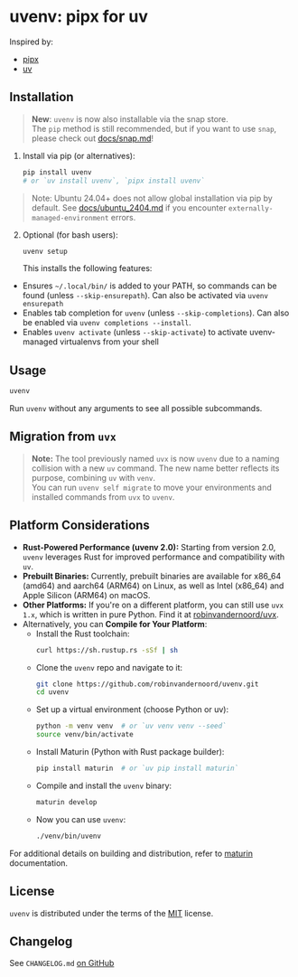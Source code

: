 # uvenv: pipx for uv

Inspired by:

- [pipx](https://github.com/pypa/pipx)
- [uv](https://github.com/astral-sh/uv)

## Installation

> **New**: `uvenv` is now also installable via the snap store.  
> The `pip` method is still recommended, but if you want to use `snap`, please check out [docs/snap.md](./docs/snap.md)!

1. Install via pip (or alternatives):
    ```bash
    pip install uvenv  
   # or `uv install uvenv`, `pipx install uvenv`
    ```

> Note: Ubuntu 24.04+ does not allow global installation via pip by default. 
> See [docs/ubuntu_2404.md](./docs/ubuntu_2404.md) if you encounter `externally-managed-environment` errors.

2. Optional (for bash users):
      ```bash
      uvenv setup
      ```

   This installs the following features:

- Ensures `~/.local/bin/` is added to your PATH, so commands can be found (unless `--skip-ensurepath`). Can also be
  activated via `uvenv ensurepath`
- Enables tab completion for `uvenv` (unless `--skip-completions`). Can also be enabled
  via `uvenv completions --install`.
- Enables `uvenv activate` (unless `--skip-activate`) to activate uvenv-managed virtualenvs from your shell

## Usage

```bash
uvenv
```

Run `uvenv` without any arguments to see all possible subcommands.

## Migration from `uvx`
> **Note:** The tool previously named `uvx` is now `uvenv` due to a naming collision with a new `uv` command. The new name
> better reflects its purpose, combining `uv` with `venv`.  
> You can run `uvenv self migrate` to move your environments and installed commands from `uvx` to `uvenv`.


## Platform Considerations

- **Rust-Powered Performance (uvenv 2.0):** Starting from version 2.0, `uvenv` leverages Rust for improved performance
  and
  compatibility with `uv`.
- **Prebuilt Binaries:** Currently, prebuilt binaries are available for x86_64 (amd64) and aarch64 (ARM64) on Linux, as well as Intel (x86_64) and Apple Silicon (ARM64) on macOS.
- **Other Platforms:** If you're on a different platform, you can still use `uvx 1.x`, which is written in pure
  Python.
  Find it at [robinvandernoord/uvx](https://github.com/robinvandernoord/uvx).
- Alternatively, you can **Compile for Your Platform**:
    - Install the Rust toolchain:
        ```bash
        curl https://sh.rustup.rs -sSf | sh
        ```
    - Clone the `uvenv` repo and navigate to it:
        ```bash
        git clone https://github.com/robinvandernoord/uvenv.git
        cd uvenv
        ```
    - Set up a virtual environment (choose Python or uv):
        ```bash
        python -m venv venv  # or `uv venv venv --seed`
        source venv/bin/activate
        ```
    - Install Maturin (Python with Rust package builder):
        ```bash
        pip install maturin  # or `uv pip install maturin`
        ```
    - Compile and install the `uvenv` binary:
        ```bash
        maturin develop
        ```
    - Now you can use `uvenv`:
        ```bash
        ./venv/bin/uvenv
        ```

For additional details on building and distribution, refer to [maturin](https://www.maturin.rs/distribution)
documentation.


## License

`uvenv` is distributed under the terms of the [MIT](https://spdx.org/licenses/MIT.html) license.

## Changelog


See `CHANGELOG.md` [on GitHub](https://github.com/robinvandernoord/uvenv/blob/master/CHANGELOG.md)
